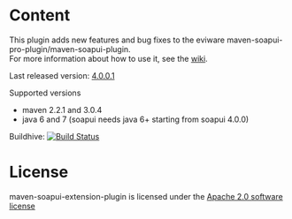 Content
============

This plugin adds new features and bug fixes to the eviware maven-soapui-pro-plugin/maven-soapui-plugin.  
For more information about how to use it, see the [wiki](https://github.com/redfish4ktc/maven-soapui-extension-plugin/wiki).

Last released version: [4.0.0.1](http://search.maven.org/#search|gav|1|g%3A%22com.github.redfish4ktc.soapui%22%20AND%20a%3A%22maven-soapui-extension-plugin%22)

Supported versions
  * maven 2.2.1 and 3.0.4
  * java 6 and 7 (soapui needs java 6+ starting from soapui 4.0.0)


Buildhive: [![Build Status](https://buildhive.cloudbees.com/job/redfish4ktc/job/maven-soapui-extension-plugin/badge/icon)](https://buildhive.cloudbees.com/job/redfish4ktc/job/maven-soapui-extension-plugin/)


License
============

maven-soapui-extension-plugin is licensed under the [Apache 2.0 software license](
http://www.apache.org/licenses/LICENSE-2.0.html)
